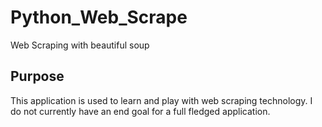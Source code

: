 # Python_Web_Scrape

Web Scraping with beautiful soup

## Purpose

This application is used to learn and play with web scraping technology. I do not currently have an end goal for a full fledged application.
